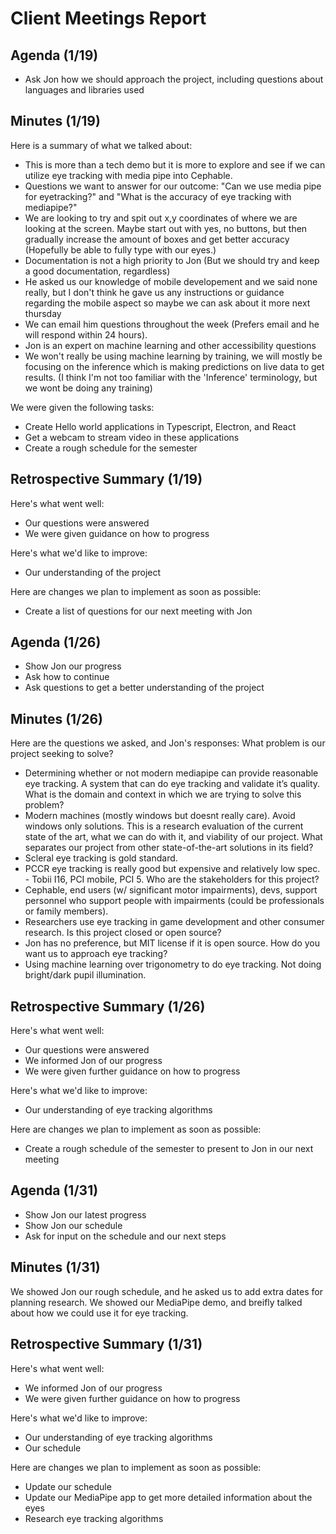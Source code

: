 # Client Meetings Report

## Agenda (1/19)
 * Ask Jon how we should approach the project, including questions about languages and libraries used

## Minutes (1/19)
Here is a summary of what we talked about:
 * This is more than a tech demo but it is more to explore and see if we can utilize eye tracking with media pipe into Cephable.
 * Questions we want to answer for our outcome: "Can we use media pipe for eyetracking?" and "What is the accuracy of eye tracking with mediapipe?"
 * We are looking to try and spit out x,y coordinates of where we are looking at the screen. Maybe start out with yes, no buttons, but then gradually increase the amount of boxes and get better accuracy (Hopefully be able to fully type with our eyes.)
 * Documentation is not a high priority to Jon (But we should try and keep a good documentation, regardless)
 * He asked us our knowledge of mobile developement and we said none really, but I don't think he gave us any instructions or guidance regarding the mobile aspect so maybe we can ask about it more next thursday
 * We can email him questions throughout the week (Prefers email and he will respond within 24 hours).
 * Jon is an expert on machine learning and other accessibility questions
 * We won't really be using machine learning by training, we will mostly be focusing on the inference which is making predictions on live data to get results. (I think I'm not too familiar with the 'Inference' terminology, but we wont be doing any training)

We were given the following tasks:
 * Create Hello world applications in Typescript, Electron, and React
 * Get a webcam to stream video in these applications
 * Create a rough schedule for the semester

## Retrospective Summary (1/19)
Here's what went well:
 * Our questions were answered
 * We were given guidance on how to progress
 
Here's what we'd like to improve:
 * Our understanding of the project
  
Here are changes we plan to implement as soon as possible:
 * Create a list of questions for our next meeting with Jon
   
## Agenda (1/26)
 * Show Jon our progress
 * Ask how to continue
 * Ask questions to get a better understanding of the project

## Minutes (1/26)
Here are the questions we asked, and Jon's responses:
What problem is our project seeking to solve?
 * Determining whether or not modern mediapipe can provide reasonable eye tracking. A system that can do eye tracking and validate it’s quality.
What is the domain and context in which we are trying to solve this problem?
 * Modern machines (mostly windows but doesnt really care). Avoid windows only solutions. This is a research evaluation of the current state of the art, what we can do with it, and viability of our project.
What separates our project from other state-of-the-art solutions in its field?
 * Scleral eye tracking is gold standard.
 * PCCR eye tracking is really good but expensive and relatively low spec. - Tobii I16, PCI mobile, PCI 5.
Who are the stakeholders for this project?
 * Cephable, end users (w/ significant motor impairments), devs, support personnel who support people with impairments (could be professionals or family members). 
 * Researchers use eye tracking in game development and other consumer research.
Is this project closed or open source?
 * Jon has no preference, but MIT license if it is open source.
How do you want us to approach eye tracking?
 * Using machine learning over trigonometry to do eye tracking. Not doing bright/dark pupil illumination.


## Retrospective Summary (1/26)
Here's what went well:
 * Our questions were answered
 * We informed Jon of our progress
 * We were given further guidance on how to progress
 
Here's what we'd like to improve:
 * Our understanding of eye tracking algorithms
  
Here are changes we plan to implement as soon as possible:
 * Create a rough schedule of the semester to present to Jon in our next meeting
   
## Agenda (1/31)
 * Show Jon our latest progress
 * Show Jon our schedule
 * Ask for input on the schedule and our next steps

## Minutes (1/31)
We showed Jon our rough schedule, and he asked us to add extra dates for planning research. 
We showed our MediaPipe demo, and breifly talked about how we could use it for eye tracking.

## Retrospective Summary (1/31)
Here's what went well:
 * We informed Jon of our progress
 * We were given further guidance on how to progress
 
Here's what we'd like to improve:
 * Our understanding of eye tracking algorithms
 * Our schedule
  
Here are changes we plan to implement as soon as possible:
 * Update our schedule
 * Update our MediaPipe app to get more detailed information about the eyes
 * Research eye tracking algorithms
